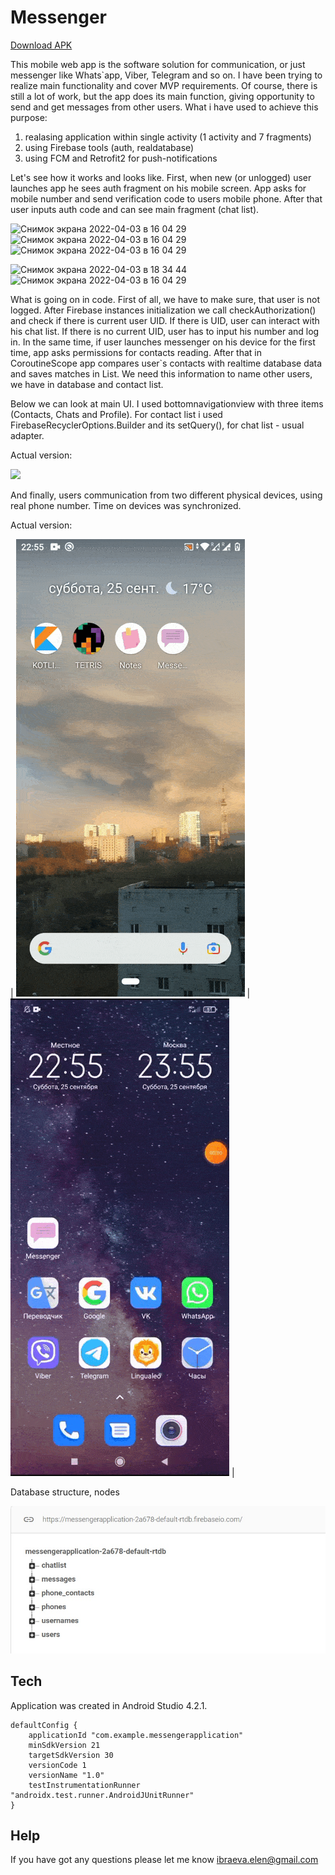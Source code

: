 # Messenger

[Download APK](https://github.com/ElenaIbr/Messenger/raw/master/app-debug.apk)

This mobile web app is the software solution for communication, or just messenger like Whats`app, Viber, Telegram and so on. 
I have been trying to realize main functionality and cover MVP requirements.
Of course, there is still a lot of work, but the app does its main function, 
giving opportunity to send and get messages from other users. What i have used to achieve this purpose:
1. realasing application within single activity (1 activity and 7 fragments)
2. using Firebase tools (auth, realdatabase)
3. using FCM and Retrofit2 for push-notifications

Let's see how it works and looks like.
First, when new (or unlogged) user launches app he sees auth fragment on his mobile screen. 
App asks for mobile number and send verification code to users mobile phone. 
After that user inputs auth code and can see main fragment (chat list). 

<img width="220" alt="Снимок экрана 2022-04-03 в 16 04 29" src="https://user-images.githubusercontent.com/87421176/161432689-98cabcfe-4118-49fd-bfca-30042d66c843.jpg"> <img width="220" alt="Снимок экрана 2022-04-03 в 16 04 29" src="https://user-images.githubusercontent.com/87421176/161432690-d7f4671d-66bb-4f38-804c-12854a945303.jpg"> <img width="220" alt="Снимок экрана 2022-04-03 в 16 04 29" src="https://user-images.githubusercontent.com/87421176/161432692-adf35b35-c5a8-4dd0-97a7-aeb5597878a3.jpg">

<img width="220" alt="Снимок экрана 2022-04-03 в 18 34 44" src="https://user-images.githubusercontent.com/87421176/161438354-2ed32549-1de2-4cf2-a496-02d0a85b4ff3.jpg"> <img width="220" alt="Снимок экрана 2022-04-03 в 16 04 29" src="https://user-images.githubusercontent.com/87421176/161432694-fe0ef623-245a-4b86-9261-89bc87f29ad0.jpg">

What is going on in code. First of all, we have to make sure, that user is not logged. After Firebase instances initialization we call checkAuthorization() and check if there is current user UID. If there is UID, user can interact with his chat list.
If there is no current  UID, user has to input his number and log in. 
In the same time, if user launches messenger on his device for the first time, app asks permissions for contacts reading. After that in CoroutineScope app compares user`s contacts with realtime database data and saves matches in List. We need this information to name other users, we have in database and contact list.

Below we can look at main UI. I used bottomnavigationview with three items (Contacts, Chats and Profile). For contact list i used FirebaseRecyclerOptions.Builder and its setQuery(), for chat list - usual adapter.

Actual version:

![](https://raw.githubusercontent.com/ElenaIbr/Messenger/master/demo_2.gif)

And finally, users communication from two different physical devices, using real phone number. Time on devices was synchronized.

Actual version:

| ![](https://raw.githubusercontent.com/ElenaIbr/Messenger/master/demo_4.gif) | 
![](https://raw.githubusercontent.com/ElenaIbr/Messenger/master/demo_3.gif) |


Database structure, nodes

![](https://raw.githubusercontent.com/ElenaIbr/Messenger/master/dataabase.jpg)

## Tech

Application was created in Android Studio 4.2.1.

    defaultConfig {
        applicationId "com.example.messengerapplication"
        minSdkVersion 21
        targetSdkVersion 30
        versionCode 1
        versionName "1.0"
        testInstrumentationRunner "androidx.test.runner.AndroidJUnitRunner"
    }

## Help

If you have got any questions please let me know ibraeva.elen@gmail.com



